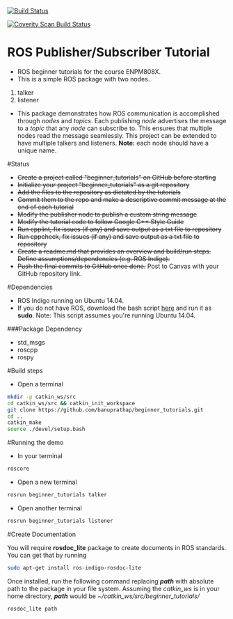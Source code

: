 [![Build Status](https://travis-ci.org/banuprathap/beginner_tutorials.svg?branch=master)](https://travis-ci.org/banuprathap/beginner_tutorials)

<a href="https://scan.coverity.com/projects/banuprathap-beginner_tutorials">
  <img alt="Coverity Scan Build Status"
       src="https://scan.coverity.com/projects/12074/badge.svg"/>
</a>

ROS Publisher/Subscriber Tutorial
============================
- ROS beginner tutorials for the course ENPM808X.
- This is a simple ROS package with two nodes.
1. talker
2. listener
- This package demonstrates how ROS communication is accomplished through *nodes* and *topics*. Each publishing *node* advertises the message to a *topic* that any *node* can subscribe to. This ensures that multiple nodes read the message seamlessly. This project can be extended to have multiple talkers and listeners. **Note:** each node should have a unique name.
 
#Status

- ~~Create a project called "beginner_tutorials" on GitHub before starting~~
- ~~Initialize your project "beginner_tutorials" as a git repository~~
- ~~Add the files to the repository as dictated by the tutorials~~
- ~~Commit them to the repo and make a descriptive commit message at the end of each tutorial~~
- ~~Modify the publisher node to publish a custom string message~~
- ~~Modify the tutorial code to follow Google C++ Style Guide~~
- ~~Run cpplint, fix issues (if any) and save output as a txt file to repository~~
- ~~Run cppcheck, fix issues (if any) and save output as a txt file to repository~~
- ~~Create a readme.md that provides an overview and build/run steps. Define assumptions/dependencies (e.g. ROS Indigo).~~
- ~~Push the final commits to GitHub once done.~~
Post to Canvas with your GitHub repository link.


#Dependencies

- ROS Indigo running on Ubuntu 14.04. 
- If you do not have ROS, download the bash script [here](https://gist.github.com/banuprathap/b2dab970df1f89573203b546c5eb3a5c) and run it as **sudo**. Note: This script assumes you're running Ubuntu 14.04.


###Package Dependency
- std_msgs
- roscpp
- rospy

#Build steps
- Open a terminal
```bash
mkdir -p catkin_ws/src
cd catkin_ws/src && catkin_init_workspace
git clone https://github.com/banuprathap/beginner_tutorials.git
cd ..
catkin_make
source ./devel/setup.bash
```

#Running the demo
- In your terminal
```bash
roscore
```
- Open a new terminal 
```bash
rosrun beginner_tutorials talker 
```

- Open another terminal
```bash
rosrun beginner_tutorials listener
```

#Create Documentation

You will require **rosdoc_lite** package to create documents in ROS standards. You can get that by running
```bash
sudo apt-get install ros-indigo-rosdoc-lite
```
Once installed, run the following command replacing ***path*** with absolute path to the package in your file system. Assuming the *catkin_ws* is in your home directory, ***path*** would be *~/catkin_ws/src/beginner_tutorials/*

```bash
rosdoc_lite path
```
